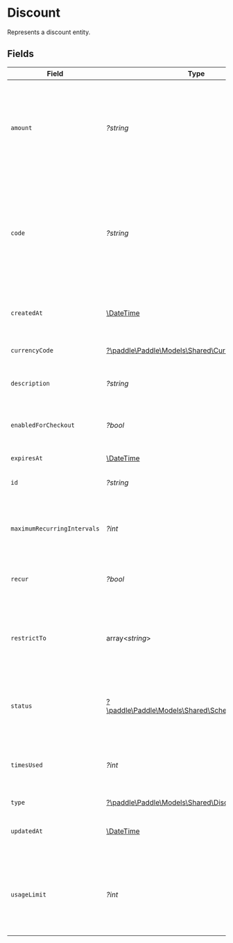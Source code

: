 # Discount

Represents a discount entity.


## Fields

| Field                                                                                                                                                                                                                                 | Type                                                                                                                                                                                                                                  | Required                                                                                                                                                                                                                              | Description                                                                                                                                                                                                                           | Example                                                                                                                                                                                                                               |
| ------------------------------------------------------------------------------------------------------------------------------------------------------------------------------------------------------------------------------------- | ------------------------------------------------------------------------------------------------------------------------------------------------------------------------------------------------------------------------------------- | ------------------------------------------------------------------------------------------------------------------------------------------------------------------------------------------------------------------------------------- | ------------------------------------------------------------------------------------------------------------------------------------------------------------------------------------------------------------------------------------- | ------------------------------------------------------------------------------------------------------------------------------------------------------------------------------------------------------------------------------------- |
| `amount`                                                                                                                                                                                                                              | *?string*                                                                                                                                                                                                                             | :heavy_minus_sign:                                                                                                                                                                                                                    | Amount to discount by. For `percentage` discounts, must be an amount between `0.01` and `100`. For `flat` and `flat_per_seat` discounts, amount in the lowest denomination for a currency.                                            |                                                                                                                                                                                                                                       |
| `code`                                                                                                                                                                                                                                | *?string*                                                                                                                                                                                                                             | :heavy_minus_sign:                                                                                                                                                                                                                    | Unique code that customers can use to apply this discount at checkout. Use letters and numbers only, up to 16 characters. Paddle generates a random 10-character code if a code is not provided and `enabled_for_checkout` is `true`. |                                                                                                                                                                                                                                       |
| `createdAt`                                                                                                                                                                                                                           | [\DateTime](https://www.php.net/manual/en/class.datetime.php)                                                                                                                                                                         | :heavy_minus_sign:                                                                                                                                                                                                                    | RFC 3339 datetime string of when this entity was created. Set automatically by Paddle.                                                                                                                                                | 2024-10-12T07:20:50.52Z                                                                                                                                                                                                               |
| `currencyCode`                                                                                                                                                                                                                        | [?\paddle\Paddle\Models\Shared\CurrencyCode2](../../Models/Shared/CurrencyCode2.md)                                                                                                                                                   | :heavy_minus_sign:                                                                                                                                                                                                                    | Supported three-letter ISO 4217 currency code.                                                                                                                                                                                        |                                                                                                                                                                                                                                       |
| `description`                                                                                                                                                                                                                         | *?string*                                                                                                                                                                                                                             | :heavy_minus_sign:                                                                                                                                                                                                                    | Short description for this discount for your reference. Not shown to customers.                                                                                                                                                       |                                                                                                                                                                                                                                       |
| `enabledForCheckout`                                                                                                                                                                                                                  | *?bool*                                                                                                                                                                                                                               | :heavy_minus_sign:                                                                                                                                                                                                                    | Whether this discount can be applied by a customer at checkout.                                                                                                                                                                       |                                                                                                                                                                                                                                       |
| `expiresAt`                                                                                                                                                                                                                           | [\DateTime](https://www.php.net/manual/en/class.datetime.php)                                                                                                                                                                         | :heavy_minus_sign:                                                                                                                                                                                                                    | RFC 3339 datetime string.                                                                                                                                                                                                             | 2024-10-12T07:20:50.52Z                                                                                                                                                                                                               |
| `id`                                                                                                                                                                                                                                  | *?string*                                                                                                                                                                                                                             | :heavy_minus_sign:                                                                                                                                                                                                                    | Unique Paddle ID for this discount, prefixed with `dsc_`.                                                                                                                                                                             | dsc_01gv5kpg05xp104ek2fmgjwttf                                                                                                                                                                                                        |
| `maximumRecurringIntervals`                                                                                                                                                                                                           | *?int*                                                                                                                                                                                                                                | :heavy_minus_sign:                                                                                                                                                                                                                    | Amount of subscription billing periods that this discount recurs for. Requires `recur`. `null` if this discount recurs forever.                                                                                                       |                                                                                                                                                                                                                                       |
| `recur`                                                                                                                                                                                                                               | *?bool*                                                                                                                                                                                                                               | :heavy_minus_sign:                                                                                                                                                                                                                    | Whether this discount applies for multiple billing periods.                                                                                                                                                                           |                                                                                                                                                                                                                                       |
| `restrictTo`                                                                                                                                                                                                                          | array<*string*>                                                                                                                                                                                                                       | :heavy_minus_sign:                                                                                                                                                                                                                    | Product or price IDs that this discount is for. When including a product ID, all prices for that product can be discounted. `null` if this discount applies to all products and prices.                                               |                                                                                                                                                                                                                                       |
| `status`                                                                                                                                                                                                                              | [?\paddle\Paddle\Models\Shared\SchemaStatusDiscount](../../Models/Shared/SchemaStatusDiscount.md)                                                                                                                                     | :heavy_minus_sign:                                                                                                                                                                                                                    | Whether this entity can be used in Paddle. `expired` and `used` are set automatically by Paddle.                                                                                                                                      |                                                                                                                                                                                                                                       |
| `timesUsed`                                                                                                                                                                                                                           | *?int*                                                                                                                                                                                                                                | :heavy_minus_sign:                                                                                                                                                                                                                    | How many times this discount has been redeemed. Automatically incremented by Paddle when an order completes.                                                                                                                          |                                                                                                                                                                                                                                       |
| `type`                                                                                                                                                                                                                                | [?\paddle\Paddle\Models\Shared\DiscountType](../../Models/Shared/DiscountType.md)                                                                                                                                                     | :heavy_minus_sign:                                                                                                                                                                                                                    | Type of discount.                                                                                                                                                                                                                     |                                                                                                                                                                                                                                       |
| `updatedAt`                                                                                                                                                                                                                           | [\DateTime](https://www.php.net/manual/en/class.datetime.php)                                                                                                                                                                         | :heavy_minus_sign:                                                                                                                                                                                                                    | RFC 3339 datetime string of when this entity was updated. Set automatically by Paddle.                                                                                                                                                | 2024-10-13T07:20:50.52Z                                                                                                                                                                                                               |
| `usageLimit`                                                                                                                                                                                                                          | *?int*                                                                                                                                                                                                                                | :heavy_minus_sign:                                                                                                                                                                                                                    | Maximum amount of times this discount can be used. This is an overall limit, rather than a per-customer limit. `null` if this discount can be used an unlimited amount of times.                                                      |                                                                                                                                                                                                                                       |
